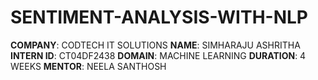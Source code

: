 # SENTIMENT-ANALYSIS-WITH-NLP

**COMPANY**: CODTECH IT SOLUTIONS
**NAME**: SIMHARAJU ASHRITHA
**INTERN ID**: CT04DF2438
**DOMAIN**: MACHINE LEARNING
**DURATION**: 4 WEEKS
**MENTOR**: NEELA SANTHOSH
